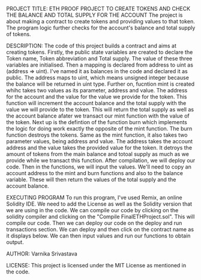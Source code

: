 PROJECT TITLE: ETH PROOF PROJECT TO CREATE TOKENS AND CHECK THE BALANCE AND TOTAL SUPPLY FOR THE ACCOUNT
The project is about making a contract to create tokens and providing values to that token. The program logic further checks for the account's balance and total supply of tokens. 

DESCRIPTION:
The code of this project builds a contract and aims at creating tokens. Firstly, the public state variables are created to declare the Token name, Token abbreviation and Total supply. The value of these three variables
are initialised. Then a mapping is declared from address to uint as (address => uint). I've named it as balances in the code and declared it as public. The address maps to uint, which means unsigned integer because the
balance will be returned in uint type. Further on, fucntion mint is created whihc takes two values as its parameter, address and value. The address for the account and the value for the value we provide for the token. 
This function will increment the account balance and the total supply with the value we will provide to the token. This will return the total supply as well as the account balance afater we transact our mint function
with the value of the token. Next up is the defintion of the function burn which implements the logic for doing work exactly the opposite of the mint function. The burn function destroys the tokens. Same as the mint 
function, it also takes two parameter values, being address and value. The address takes the account address and the value takes the provided value for the token. It detroys the amount of tokens from the main balance
and totoal supply as much as we provide while we transact this function. After compilation, we will deploy our code. Then in the functions, we will input the values. We'll need to copy an account address to the mint 
and burn functions and also to the balance variable. These will then return the values of the total supply and the account balance.

EXECUTING PROGRAM
To run this program, I've used Remix, an online Solidity IDE. 
We need to add the License as well as the Solidity version that we are using in the code. We can compile our code by clicking on the solidity compiler and clicking on the "Compile FinalETHProject.sol". This will
compile our code. Then we can deploy our code on the deploy and run transactions section. We can deploy and then click on the contract name as it displays below. We can then input values and run our functions to obtain 
output. 

AUTHOR:
Varnika Srivastava

LICENSE:
This project is licensed under the MIT License as mentioned in the code.
